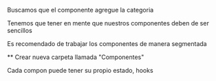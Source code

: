 Buscamos que el componente agregue la categoria

Tenemos que tener en mente que nuestros componentes deben de ser sencillos

Es recomendado de trabajar los componentes de manera segmentada

** Crear nueva carpeta llamada "Componentes"

Cada compon puede tener su propio estado, hooks